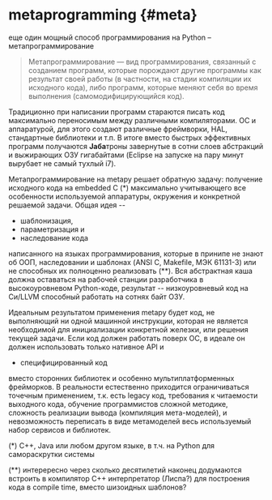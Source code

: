 # metaprogramming {#meta}

еще один мощный способ программирования на Python – метапрограммирование

> Метапрограммирование — вид программирования, связанный с созданием программ,
> которые порождают другие программы как результат своей работы (в частности,
> на стадии компиляции их исходного кода), либо программ, которые меняют себя
> во время выполнения (самомодифицирующийся код).

Традиционно при написании программ стараются писать код максимально переносимым
между различными компиляторами. ОС и аппаратурой, для этого создают различные 
фреймворки, HAL, стандартные библиотеки и т.п. В итоге вместо быстрых эффективных 
программ получаются **Jаба**троны завернутые в сотни слоев абстракций и выжирающих
ОЗУ гигабайтами (Eclipse на запуске на пару минут вырубает не самый тухлый i7).

Метапрограммирование на metapy решает обратную задачу: получение исходного кода
на embedded C (*) максимально учитывающего все особенности используемой
аппаратуры, окружения и конкретной решаемой задачи. Общая идея -- 
* шаблонизация, 
* параметризация и 
* наследование кода

написанного на языках программирования,
которые в принипе не знают об ООП, наследовании и шаблонах (ANSI C, Makefile,
МЭК 61131-3) или не способных их полноценно реализовать (**). Вся абстрактная
каша должна оставаться на рабочей станции разработчика в высокоуровневом
Python-коде, результат -- низкоуровневый код на Си/LLVM способный работать на
сотнях байт ОЗУ.

Идеальным результатом применения metapy будет код, не выполняющий ни одной машинной
инструкции, которая не является необходимой для инициализации конкретной железки,
или решения текущей задачи. Если код должен работать поверх ОС, в идеале он
должен использовать только нативное API и 
* специфицированный код

вместо сторонних библиотек и особенно мультиплатформенных фрейморков. В реальности
естественно приходится ограничиваться точечным применением, т.к. есть legacy код,
требования к читаемости выходного кода, обучение программистов сложной методике, 
сложность реализации вывода (компиляция мета-моделей), и невозможность переписать
в виде метамоделей весь используемый набор сервисов и библиотек.

(*) C++, Java или любом другом языке, в т.ч. на Python для самораскрутки системы

(**) интерересно через сколько десятилетий наконец додумаются встроить в
компилятор C++ интерпретатор (Лиспа?) для построения кода в compile time, вместо 
шизоидных шаблонов?
